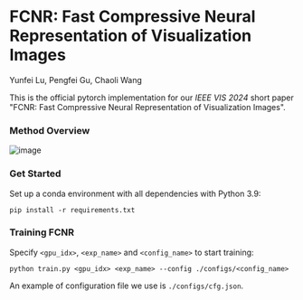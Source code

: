 # FCNR: Fast Compressive Neural Representation of Visualization Images

Yunfei Lu, Pengfei Gu, Chaoli Wang

This is the official pytorch implementation for our _IEEE VIS 2024_ short paper "FCNR: Fast Compressive Neural Representation of Visualization Images". 

### Method Overview

![image](./figures/overview.png")

### Get Started

Set up a conda environment with all dependencies with Python 3.9:

```
pip install -r requirements.txt
```

### Training FCNR
Specify `<gpu_idx>`, `<exp_name>` and `<config_name>` to start training:

```
python train.py <gpu_idx> <exp_name> --config ./configs/<config_name>
```

An example of configuration file we use is `./configs/cfg.json`.


